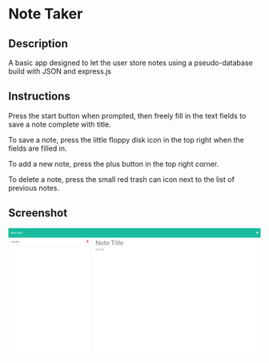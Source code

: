 # Note Taker

## Description

A basic app designed to let the user store notes using a pseudo-database build with JSON and express.js

## Instructions

Press the start button when prompted, then freely fill in the text fields to save a note complete with title.

To save a note, press the little floppy disk icon in the top right when the fields are filled in.

To add a new note, press the plus button in the top right corner.

To delete a note, press the small red trash can icon next to the list of previous notes.


## Screenshot

![A screenshot of the note-taker app](./note-taker-screenie.png "Screenshot")